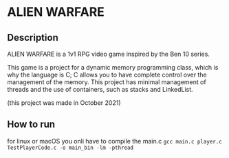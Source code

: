 # ALIEN WARFARE
## Description
ALIEN WARFARE is a 1v1 RPG video game inspired by the Ben 10 series.

This game is a project for a dynamic memory programming class, which is why the language is C; C allows you to have complete control over the management of the memory. This project has minimal management of threads and the use of containers, such as stacks and LinkedList.

(this project was made in October 2021)

## How to run
for linux or macOS you onli have to compile the main.c `gcc main.c player.c TestPlayerCode.c -o main_bin -lm -pthread`